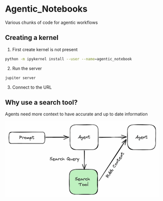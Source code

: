 # Agentic_Notebooks
Various chunks of code for agentic workflows

## Creating a kernel
1. First create kernel is not present
```bash
python -m ipykernel install --user --name=agentic_notebook                                                      ✔  jupyter 3.11.9 Py 
```

2. Run the server
```bash
jupiter server
```

3. Connect to the URL

## Why use a search tool?
Agents need more context to have accurate and up to date information

![alt text](extras/images/search_tool.png)